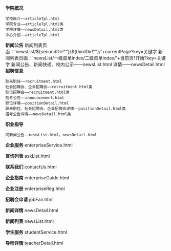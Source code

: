 
**学院概况**
 
    学校简介——articleTpl.html
    学院专业——articleTpl.html类
    学院详情——newsDetail.html类
    中心介绍——articleTpl.html
    
**新闻公告**
    新闻列表页面：'newsList/${secondDir!""}/${thirdDir!""}/'+currentPage?key=关键字
    新闻列表页面：'newsList/一级菜单index/二级菜单index/'+当前页1开始?key=关键字
    新闻公告、新闻快递、校内公示——newsList.html
    详情——newsDetail.html
**招聘信息**
    
    职来职往——recruitment.html
    社会招聘会、企业招聘会——recruitment.html类
    职位招聘会——recruitment.html类
    招考公告——announcement.html
    职位详情——positionDetail.html
    职来职往、社会招聘会、企业招聘会详情——positionDetail.html类
    招考公告详情——newsDetail.html类
    
**职业指导**

    同新闻公告——newsList.html，newsDetail.html
    

**企业服务**
    enterpriseService.html

**咨询列表**
    askList.html
    
**联系我们**
    contactUs.html
  
**企业指南**
  enterpriseGuide.html

**企业注册**
    enterpriseReg.html
  
**招聘会申请**
  jobFair.html
    
**新闻详情**
  newsDetail.html
    
**新闻列表**
  newsList.html
  
**学生服务**
    studentService.html
  
**导师详情**
    teacherDetail.html
                          